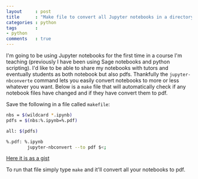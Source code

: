 ```yaml
---
layout     : post
title      : "Make file to convert all Jupyter notebooks in a directory to pdfs"
categories : python
tags       :
- python
comments   : true
---
```


I'm going to be using Jupyter notebooks for the first time in a course I'm
teaching (previously I have been using Sage notebooks and python scripting). I'd
like to be able to share my notebooks with tutors and eventually students as
both notebook but also pdfs. Thankfully the `jupyter-nbconverte` command lets
you easily convert notebooks to more or less whatever you want. Below is a
`make` file that will automatically check if any notebook files have changed and
if they have convert them to pdf.

Save the following in a file called `makefile`:

```bash
nbs = $(wildcard *.ipynb)
pdfs = $(nbs:%.ipynb=%.pdf)

all: $(pdfs)

%.pdf: %.ipynb
        jupyter-nbconvert --to pdf $<;
```

[Here it is as a gist](https://gist.github.com/fa53cd64941a9314cbba0f03abd6b556)

To run that file simply type `make` and it'll convert all your notebooks to pdf.

